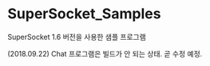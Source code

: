 # SuperSocket_Samples
SuperSocket 1.6 버전을 사용한 샘플 프로그램  
  
(2018.09.22) Chat 프로그램은 빌드가 안 되는 상태. 곧 수정 예정.  
